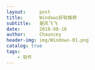 ```yaml
---
layout:     post   				    
title:      Windows好软推荐 				
subtitle:   是凤飞飞 
date:       2018-08-16 				
author:     Chauncey 						
header-img: img/Windows-01.png	
catalog: true 						
tags:							
    - 软件
---
```

